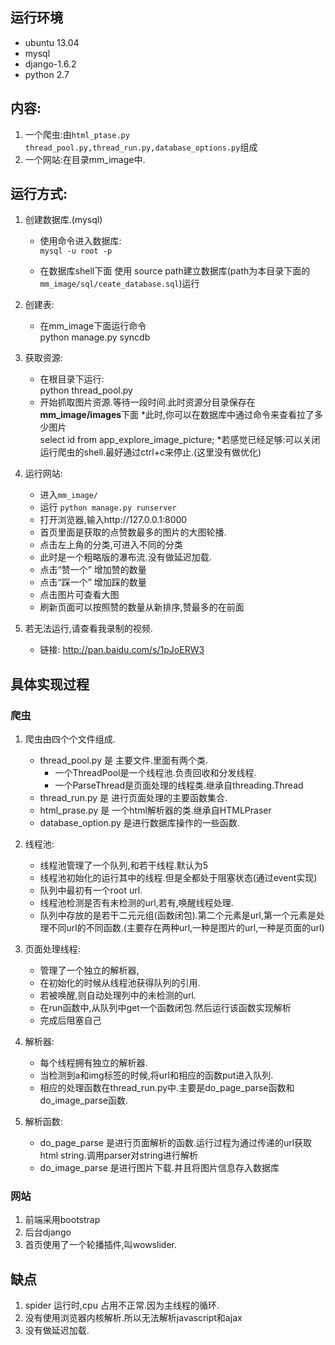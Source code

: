 ## 运行环境 ##
* ubuntu 13.04
* mysql
* django-1.6.2
* python 2.7



## 内容: ##
1. 一个爬虫:由`html_ptase.py thread_pool.py,thread_run.py,database_options.py`组成
2. 一个网站:在目录mm_image中.

## 运行方式: ##
1. 创建数据库.(mysql)
    * 使用命令进入数据库:   
`mysql -u root -p`

    * 在数据库shell下面 使用 source path建立数据库(path为本目录下面的`mm_image/sql/ceate_database.sql`)运行

2. 创建表:
    * 在mm_image下面运行命令  
    python manage.py syncdb


3. 获取资源:
    * 在根目录下运行:  
    python thread_pool.py
    * 开始抓取图片资源.等待一段时间.此时资源分目录保存在**mm_image/images**下面
    *此时,你可以在数据库中通过命令来查看拉了多少图片  
    select id from app_explore_image_picture;
    *若感觉已经足够:可以关闭运行爬虫的shell.最好通过ctrl+c来停止.(这里没有做优化)

4. 运行网站:
    * 进入`mm_image/`
    * 运行  `python manage.py runserver`
    * 打开浏览器,输入http://127.0.0.1:8000
    * 首页里面是获取的点赞数最多的图片的大图轮播.
    * 点击左上角的分类,可进入不同的分类
    * 此时是一个粗略版的瀑布流.没有做延迟加载.
    * 点击“赞一个” 增加赞的数量
    * 点击“踩一个” 增加踩的数量
    * 点击图片可查看大图
    * 刷新页面可以按照赞的数量从新排序,赞最多的在前面

5. 若无法运行,请查看我录制的视频.
    * 链接: http://pan.baidu.com/s/1pJoERW3

## 具体实现过程 ##

### 爬虫 ###
1. 爬虫由四个个文件组成.
    * thread_pool.py 是 主要文件.里面有两个类.
        * 一个ThreadPool是一个线程池.负责回收和分发线程.
        * 一个ParseThread是页面处理的线程类.继承自threading.Thread
    * thread_run.py 是 进行页面处理的主要函数集合.
    * html_prase.py 是 一个html解析器的类.继承自HTMLPraser
    * database_option.py 是进行数据库操作的一些函数.

2. 线程池:
    * 线程池管理了一个队列,和若干线程.默认为5
    * 线程池初始化的运行其中的线程.但是全都处于阻塞状态(通过event实现)
    * 队列中最初有一个root url.
    * 线程池检测是否有未检测的url,若有,唤醒线程处理.
    * 队列中存放的是若干二元元组(函数闭包).第二个元素是url,第一个元素是处理不同url的不同函数.(主要存在两种url,一种是图片的url,一种是页面的url)

3. 页面处理线程:
    * 管理了一个独立的解析器,
    * 在初始化的时候从线程池获得队列的引用.
    * 若被唤醒,则自动处理列中的未检测的url.
    * 在run函数中,从队列中get一个函数闭包.然后运行该函数实现解析
    * 完成后阻塞自己

4. 解析器:
    * 每个线程拥有独立的解析器.
    * 当检测到a和img标签的时候,将url和相应的函数put进入队列.
    * 相应的处理函数在thread_run.py中.主要是do_page_parse函数和do_image_parse函数.

5. 解析函数:
    * do_page_parse 是进行页面解析的函数.运行过程为通过传递的url获取html string.调用parser对string进行解析
    * do_image_parse 是进行图片下载.并且将图片信息存入数据库

### 网站 ###
1. 前端采用bootstrap
2. 后台django
3. 首页使用了一个轮播插件,叫wowslider.


## 缺点 ##
1. spider 运行时,cpu 占用不正常.因为主线程的循环.
2. 没有使用浏览器内核解析.所以无法解析javascript和ajax
3. 没有做延迟加载.



    
